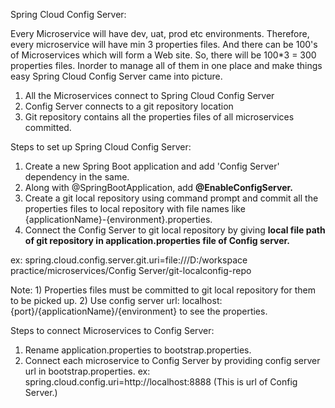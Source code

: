 Spring Cloud Config Server:

Every Microservice will have dev, uat, prod etc environments. Therefore, every microservice will have min 3 properties files. And there can be 100's of Microservices which will form a Web site. So, there will be 100*3 = 300 properties files. Inorder to manage all of them in one place and make things easy Spring Cloud Config Server came into picture.

1) All the Microservices connect to Spring Cloud Config Server
2) Config Server connects to a git repository location
3) Git repository contains all the properties files of all microservices committed.

Steps to set up Spring Cloud Config Server:

1) Create a new Spring Boot application and add 'Config Server' dependency in the same.
2) Along with @SpringBootApplication, add <b>@EnableConfigServer.</b>
3) Create a git local repository using command prompt and commit all the properties files to local repository with file names like {applicationName}-{environment}.properties.
4) Connect the Config Server to git local repository by giving <b>local file path of git repository in application.properties file of Config server.</b>

ex: spring.cloud.config.server.git.uri=file:///D:/workspace practice/microservices/Config Server/git-localconfig-repo

Note: 1) Properties files must be committed to git local repository for them to be picked up.
      2) Use config server url: localhost:{port}/{applicationName}/{environment} to see the properties.
      
Steps to connect Microservices to Config Server:

1) Rename application.properties to bootstrap.properties.
2) Connect each microservice to Config Server by providing config server url in bootstrap.properties.
ex: spring.cloud.config.uri=http://localhost:8888 (This is url of Config Server.)
      

